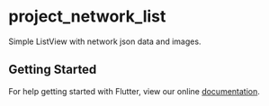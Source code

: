 # project_network_list

Simple ListView with network json data and images.

## Getting Started

For help getting started with Flutter, view our online
[documentation](https://flutter.io/).
